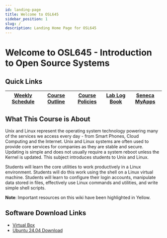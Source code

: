 ```yaml
---
id: landing-page
title: Welcome to OSL645
sidebar_position: 1
slug: /
description: Landing Home Page for OSL645
---
```


# Welcome to OSL645 - Introduction to Open Source Systems

## Quick Links

| [Weekly Schedule](./weekly-schedule.md) | [Course Outline](https://ict.senecacollege.ca/course/osl640/) | [Course Policies](/ExtraResources/course-policies.md) | [Lab Log Book](/files/OSL645-Logbook-Online.docx) | [Seneca MyApps](https://myapps.senecapolytechnic.ca/login) |
| --------------------------------------- | ------------------------------------------------------------- | ----------------------------------------------------- | ------------------------------------------------- | ---------------------------------------------------------- |

## What This Course is About

Unix and Linux represent the operating system technology powering many of the services we access every day - from Smart Phones, Cloud Computing and the Internet. Unix and Linux systems are often used to provide core services for companies as they are stable and secure. Updating is simple and does not usually require a system reboot unless the Kernel is updated. This subject introduces students to Unix and Linux.

Students will learn the core utilities to work productively in a Linux environment. Students will do this work using the shell on a Linux virtual machine. Students will learn to configure their login accounts, manipulate data stored in files, effectively use Linux commands and utilities, and write simple shell scripts.

**Note**: Important resources on this wiki have been highlighted in Yellow.

## Software Download Links

- [Virtual Box](https://www.virtualbox.org/wiki/Downloads)
- [Ubuntu 24.04 Download](https://ubuntu.com/download/desktop/thank-you?version=24.04.1&architecture=amd64&lts=true)

